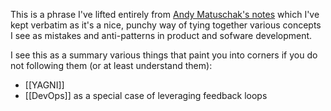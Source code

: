 This is a phrase I've lifted entirely from [Andy Matuschak's notes](https://notes.andymatuschak.org/About_these_notes?stackedNotes=z2kr7QrJczqYyfwLFcv1FLEUMdVTsgfYSdFXA) which I've kept verbatim as it's a nice, punchy way of tying together various concepts I see as mistakes and anti-patterns in product and sofware development.

I see this as a summary various things that paint you into corners if you do not following them (or at least understand them):

- [[YAGNI]]
- [[DevOps]] as a special case of leveraging feedback loops
